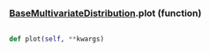 ### [BaseMultivariateDistribution](BaseMultivariateDistribution.md).plot (function)


```py

def plot(self, **kwargs)

```



        

